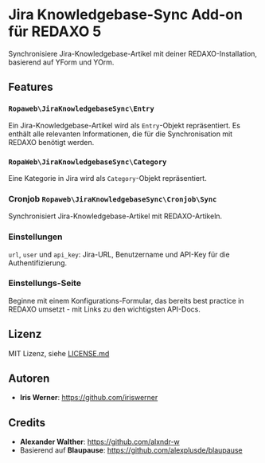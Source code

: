 # Jira Knowledgebase-Sync Add-on für REDAXO 5

Synchronisiere Jira-Knowledgebase-Artikel mit deiner REDAXO-Installation, basierend auf YForm und YOrm.

## Features

### `Ropaweb\JiraKnowledgebaseSync\Entry`

Ein Jira-Knowledgebase-Artikel wird als `Entry`-Objekt repräsentiert. Es enthält alle relevanten Informationen, die für die Synchronisation mit REDAXO benötigt werden.

### `RopaWeb\JiraKnowledgebaseSync\Category`

Eine Kategorie in Jira wird als `Category`-Objekt repräsentiert.

### Cronjob `Ropaweb\JiraKnowledgebaseSync\Cronjob\Sync`

Synchronisiert Jira-Knowledgebase-Artikel mit REDAXO-Artikeln.

### Einstellungen

`url`, `user` und `api_key`: Jira-URL, Benutzername und API-Key für die Authentifizierung.

### Einstellungs-Seite

Beginne mit einem Konfigurations-Formular, das bereits best practice in REDAXO umsetzt - mit Links zu den wichtigsten API-Docs.

## Lizenz

MIT Lizenz, siehe [LICENSE.md](https://github.com/alexplusde/jira_knowledgebase_sync/blob/master/LICENSE.md)  

## Autoren

* **Iris Werner**: <https://github.com/iriswerner>

## Credits

* **Alexander Walther**: <https://github.com/alxndr-w>
* Basierend auf **Blaupause**: <https://github.com/alexplusde/blaupause>
